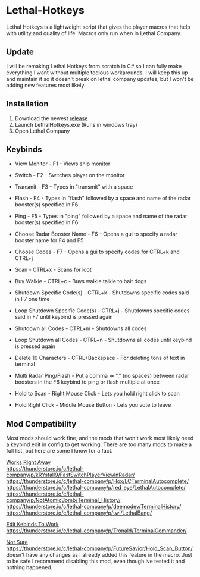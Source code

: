 # Lethal-Hotkeys
Lethal Hotkeys is a lightweight script that gives the player macros that help with utility and quality of life. Macros only run when in Lethal Company.
## Update
I will be remaking Lethal Hotkeys from scratch in C# so I can fully make everything I want without multiple tedious workarounds. I will keep this up and maintain it so it doesn't break on lethal company updates, but I won't be adding new features most likely.

## Installation
1. Download the newest [release](https://github.com/memespost06/Lethal-Hotkeys/releases/latest)
2. Launch LethalHotkeys.exe (Runs in windows tray)
3. Open Lethal Company

## Keybinds
- View Monitor - F1 - Views ship monitor

- Switch - F2 - Switches player on the monitor

- Transmit - F3 - Types in "transmit" with a space

- Flash - F4 - Types in "flash" followed by a space and name of the radar booster(s) specified in F6

- Ping - F5 - Types in "ping" followed by a space and name of the radar booster(s) specified in F6

- Choose Radar Booster Name - F6 - Opens a gui to specify a radar booster name for F4 and F5

- Choose Codes - F7 - Opens a gui to specify codes for CTRL+k and CTRL+j

- Scan - CTRL+x - Scans for loot

- Buy Walkie - CTRL+c - Buys walkie talkie to bait dogs

- Shutdown Specific Code(s) - CTRL+k - Shutdowns specific codes said in F7 one time

- Loop Shutdown Specific Code(s) - CTRL+j - Shutdowns specific codes said in F7 until keybind is pressed again

- Shutdown all Codes - CTRL+m - Shutdowns all codes

- Loop Shutdown all Codes - CTRL+n - Shutdowns all codes until keybind is pressed again

- Delete 10 Characters - CTRL+Backspace - For deleting tons of text in terminal

- Multi Radar Ping/Flash - Put a comma => "," (no spaces) between radar boosters in the F6 keybind to ping or flash multiple at once

- Hold to Scan - Right Mouse Click - Lets you hold right click to scan

- Hold Right Click - Middle Mouse Button - Lets you vote to leave

## Mod Compatibility
Most mods should work fine, and the mods that won't work most likely need a keybind edit in config to get working. There are too many mods to make a full list, but here are some I know for a fact.

<ins>Works Right Away</ins><br>
https://thunderstore.io/c/lethal-company/p/kRYstall9/FastSwitchPlayerViewInRadar/<br>
https://thunderstore.io/c/lethal-company/p/Hox/LCTerminalAutocomplete/<br>
https://thunderstore.io/c/lethal-company/p/red_eye/LethalAutocomplete/<br>
https://thunderstore.io/c/lethal-company/p/NotAtomicBomb/Terminal_History/<br>
https://thunderstore.io/c/lethal-company/p/deemodev/TerminalHistory/<br>
https://thunderstore.io/c/lethal-company/p/twi/LethalBang/<br>

<ins>Edit Kebinds To Work</ins><br>
https://thunderstore.io/c/lethal-company/p/Tronald/TerminalCommander/<br>

<ins>Not Sure</ins><br>
https://thunderstore.io/c/lethal-company/p/FutureSavior/Hold_Scan_Button/ doesn't have any changes as I already added this feature in the macro. Just to be safe I recommend disabling this mod, even though ive tested it and nothing happened.<br>



